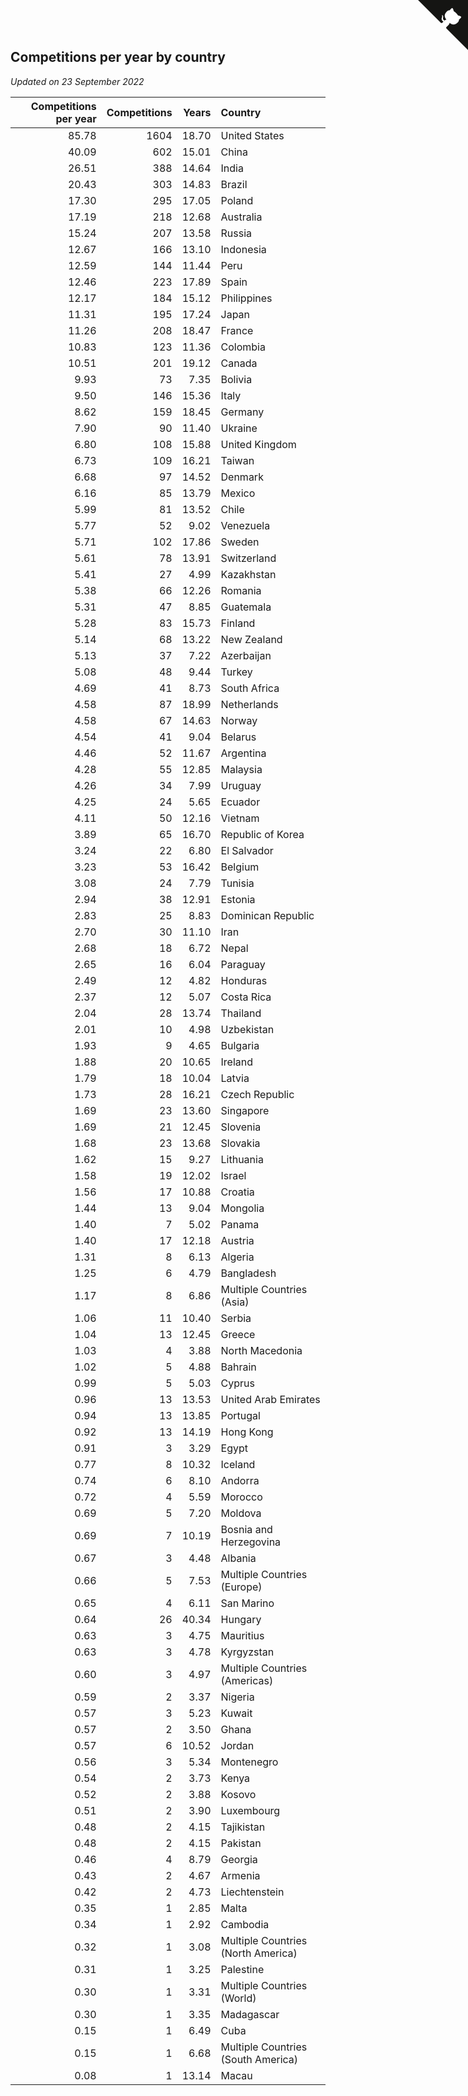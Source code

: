 ## Competitions per year by country

*Updated on 23 September 2022*

| Competitions per year | Competitions | Years | Country |
| ---: | ---: | ---: | :--- |
| 85.78 | 1604 | 18.70 | United States |
| 40.09 | 602 | 15.01 | China |
| 26.51 | 388 | 14.64 | India |
| 20.43 | 303 | 14.83 | Brazil |
| 17.30 | 295 | 17.05 | Poland |
| 17.19 | 218 | 12.68 | Australia |
| 15.24 | 207 | 13.58 | Russia |
| 12.67 | 166 | 13.10 | Indonesia |
| 12.59 | 144 | 11.44 | Peru |
| 12.46 | 223 | 17.89 | Spain |
| 12.17 | 184 | 15.12 | Philippines |
| 11.31 | 195 | 17.24 | Japan |
| 11.26 | 208 | 18.47 | France |
| 10.83 | 123 | 11.36 | Colombia |
| 10.51 | 201 | 19.12 | Canada |
| 9.93 | 73 | 7.35 | Bolivia |
| 9.50 | 146 | 15.36 | Italy |
| 8.62 | 159 | 18.45 | Germany |
| 7.90 | 90 | 11.40 | Ukraine |
| 6.80 | 108 | 15.88 | United Kingdom |
| 6.73 | 109 | 16.21 | Taiwan |
| 6.68 | 97 | 14.52 | Denmark |
| 6.16 | 85 | 13.79 | Mexico |
| 5.99 | 81 | 13.52 | Chile |
| 5.77 | 52 | 9.02 | Venezuela |
| 5.71 | 102 | 17.86 | Sweden |
| 5.61 | 78 | 13.91 | Switzerland |
| 5.41 | 27 | 4.99 | Kazakhstan |
| 5.38 | 66 | 12.26 | Romania |
| 5.31 | 47 | 8.85 | Guatemala |
| 5.28 | 83 | 15.73 | Finland |
| 5.14 | 68 | 13.22 | New Zealand |
| 5.13 | 37 | 7.22 | Azerbaijan |
| 5.08 | 48 | 9.44 | Turkey |
| 4.69 | 41 | 8.73 | South Africa |
| 4.58 | 87 | 18.99 | Netherlands |
| 4.58 | 67 | 14.63 | Norway |
| 4.54 | 41 | 9.04 | Belarus |
| 4.46 | 52 | 11.67 | Argentina |
| 4.28 | 55 | 12.85 | Malaysia |
| 4.26 | 34 | 7.99 | Uruguay |
| 4.25 | 24 | 5.65 | Ecuador |
| 4.11 | 50 | 12.16 | Vietnam |
| 3.89 | 65 | 16.70 | Republic of Korea |
| 3.24 | 22 | 6.80 | El Salvador |
| 3.23 | 53 | 16.42 | Belgium |
| 3.08 | 24 | 7.79 | Tunisia |
| 2.94 | 38 | 12.91 | Estonia |
| 2.83 | 25 | 8.83 | Dominican Republic |
| 2.70 | 30 | 11.10 | Iran |
| 2.68 | 18 | 6.72 | Nepal |
| 2.65 | 16 | 6.04 | Paraguay |
| 2.49 | 12 | 4.82 | Honduras |
| 2.37 | 12 | 5.07 | Costa Rica |
| 2.04 | 28 | 13.74 | Thailand |
| 2.01 | 10 | 4.98 | Uzbekistan |
| 1.93 | 9 | 4.65 | Bulgaria |
| 1.88 | 20 | 10.65 | Ireland |
| 1.79 | 18 | 10.04 | Latvia |
| 1.73 | 28 | 16.21 | Czech Republic |
| 1.69 | 23 | 13.60 | Singapore |
| 1.69 | 21 | 12.45 | Slovenia |
| 1.68 | 23 | 13.68 | Slovakia |
| 1.62 | 15 | 9.27 | Lithuania |
| 1.58 | 19 | 12.02 | Israel |
| 1.56 | 17 | 10.88 | Croatia |
| 1.44 | 13 | 9.04 | Mongolia |
| 1.40 | 7 | 5.02 | Panama |
| 1.40 | 17 | 12.18 | Austria |
| 1.31 | 8 | 6.13 | Algeria |
| 1.25 | 6 | 4.79 | Bangladesh |
| 1.17 | 8 | 6.86 | Multiple Countries (Asia) |
| 1.06 | 11 | 10.40 | Serbia |
| 1.04 | 13 | 12.45 | Greece |
| 1.03 | 4 | 3.88 | North Macedonia |
| 1.02 | 5 | 4.88 | Bahrain |
| 0.99 | 5 | 5.03 | Cyprus |
| 0.96 | 13 | 13.53 | United Arab Emirates |
| 0.94 | 13 | 13.85 | Portugal |
| 0.92 | 13 | 14.19 | Hong Kong |
| 0.91 | 3 | 3.29 | Egypt |
| 0.77 | 8 | 10.32 | Iceland |
| 0.74 | 6 | 8.10 | Andorra |
| 0.72 | 4 | 5.59 | Morocco |
| 0.69 | 5 | 7.20 | Moldova |
| 0.69 | 7 | 10.19 | Bosnia and Herzegovina |
| 0.67 | 3 | 4.48 | Albania |
| 0.66 | 5 | 7.53 | Multiple Countries (Europe) |
| 0.65 | 4 | 6.11 | San Marino |
| 0.64 | 26 | 40.34 | Hungary |
| 0.63 | 3 | 4.75 | Mauritius |
| 0.63 | 3 | 4.78 | Kyrgyzstan |
| 0.60 | 3 | 4.97 | Multiple Countries (Americas) |
| 0.59 | 2 | 3.37 | Nigeria |
| 0.57 | 3 | 5.23 | Kuwait |
| 0.57 | 2 | 3.50 | Ghana |
| 0.57 | 6 | 10.52 | Jordan |
| 0.56 | 3 | 5.34 | Montenegro |
| 0.54 | 2 | 3.73 | Kenya |
| 0.52 | 2 | 3.88 | Kosovo |
| 0.51 | 2 | 3.90 | Luxembourg |
| 0.48 | 2 | 4.15 | Tajikistan |
| 0.48 | 2 | 4.15 | Pakistan |
| 0.46 | 4 | 8.79 | Georgia |
| 0.43 | 2 | 4.67 | Armenia |
| 0.42 | 2 | 4.73 | Liechtenstein |
| 0.35 | 1 | 2.85 | Malta |
| 0.34 | 1 | 2.92 | Cambodia |
| 0.32 | 1 | 3.08 | Multiple Countries (North America) |
| 0.31 | 1 | 3.25 | Palestine |
| 0.30 | 1 | 3.31 | Multiple Countries (World) |
| 0.30 | 1 | 3.35 | Madagascar |
| 0.15 | 1 | 6.49 | Cuba |
| 0.15 | 1 | 6.68 | Multiple Countries (South America) |
| 0.08 | 1 | 13.14 | Macau |


<a href="https://github.com/jonatanklosko/wca_statistics" class="github-corner" aria-label="View source on Github"><svg width="80" height="80" viewBox="0 0 250 250" style="fill:#151513; color:#fff; position: absolute; top: 0; border: 0; right: 0;" aria-hidden="true"><path d="M0,0 L115,115 L130,115 L142,142 L250,250 L250,0 Z"></path><path d="M128.3,109.0 C113.8,99.7 119.0,89.6 119.0,89.6 C122.0,82.7 120.5,78.6 120.5,78.6 C119.2,72.0 123.4,76.3 123.4,76.3 C127.3,80.9 125.5,87.3 125.5,87.3 C122.9,97.6 130.6,101.9 134.4,103.2" fill="currentColor" style="transform-origin: 130px 106px;" class="octo-arm"></path><path d="M115.0,115.0 C114.9,115.1 118.7,116.5 119.8,115.4 L133.7,101.6 C136.9,99.2 139.9,98.4 142.2,98.6 C133.8,88.0 127.5,74.4 143.8,58.0 C148.5,53.4 154.0,51.2 159.7,51.0 C160.3,49.4 163.2,43.6 171.4,40.1 C171.4,40.1 176.1,42.5 178.8,56.2 C183.1,58.6 187.2,61.8 190.9,65.4 C194.5,69.0 197.7,73.2 200.1,77.6 C213.8,80.2 216.3,84.9 216.3,84.9 C212.7,93.1 206.9,96.0 205.4,96.6 C205.1,102.4 203.0,107.8 198.3,112.5 C181.9,128.9 168.3,122.5 157.7,114.1 C157.9,116.9 156.7,120.9 152.7,124.9 L141.0,136.5 C139.8,137.7 141.6,141.9 141.8,141.8 Z" fill="currentColor" class="octo-body"></path></svg></a><style>.github-corner:hover .octo-arm{animation:octocat-wave 560ms ease-in-out}@keyframes octocat-wave{0%,100%{transform:rotate(0)}20%,60%{transform:rotate(-25deg)}40%,80%{transform:rotate(10deg)}}@media (max-width:500px){.github-corner:hover .octo-arm{animation:none}.github-corner .octo-arm{animation:octocat-wave 560ms ease-in-out}}</style>
